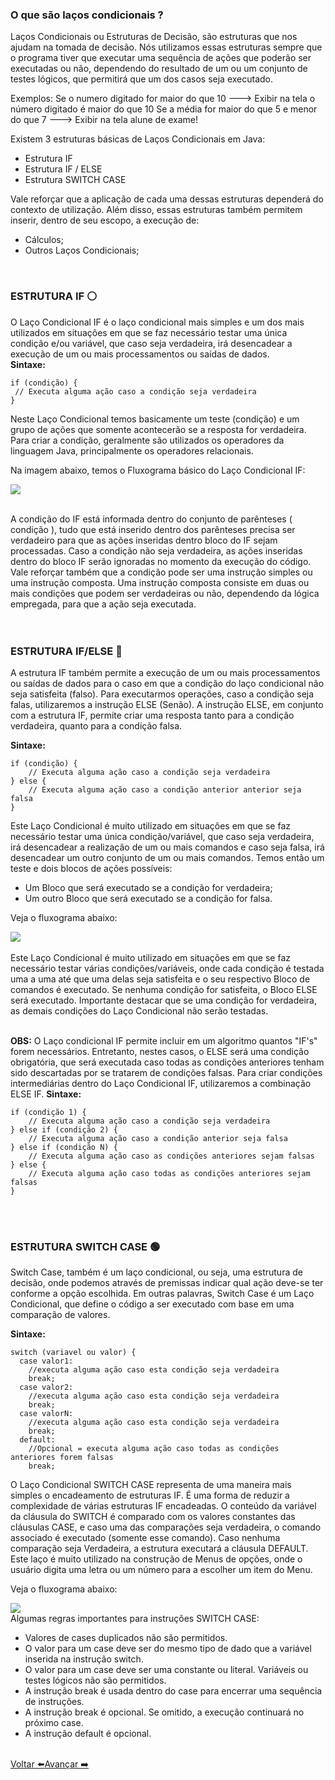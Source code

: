 ### O que são laços condicionais ?
Laços Condicionais ou Estruturas de Decisão, são estruturas que nos ajudam na tomada de decisão. Nós utilizamos essas estruturas sempre que o programa tiver que executar uma sequência de ações que poderão ser executadas ou não, dependendo do resultado de um ou um conjunto de testes lógicos, que permitirá que um dos casos seja executado.

Exemplos:
Se o numero digitado for maior do que 10 🡒 Exibir na tela o número digitado é maior do que 10
Se a média for maior do que 5 e menor do que 7 🡒 Exibir na tela alune de exame!

Existem 3 estruturas básicas de Laços Condicionais em Java:
- Estrutura IF
- Estrutura IF / ELSE
- Estrutura SWITCH CASE

Vale reforçar que a aplicação de cada uma dessas estruturas dependerá do contexto de utilização. Além disso, essas estruturas também permitem inserir, dentro de seu escopo, a execução de:

- Cálculos; 
- Outros Laços Condicionais;
 <br>

### ESTRUTURA IF ⚪
O Laço Condicional IF é o laço condicional mais simples e um dos mais utilizados em situações em que se faz necessário testar uma única condição e/ou variável, que caso seja verdadeira, irá desencadear a execução de um ou mais processamentos ou saídas de dados.
<br>
**Sintaxe:**
```
if (condição) {
 // Executa alguma ação caso a condição seja verdadeira
}
```

Neste Laço Condicional temos basicamente um teste (condição) e um grupo de ações que somente acontecerão se a resposta for verdadeira.
Para criar a condição, geralmente são utilizados os operadores da linguagem Java, principalmente os operadores relacionais. 

Na imagem abaixo, temos o Fluxograma básico do Laço Condicional IF:
<div>
  <img src="https://dkrn4sk0rn31v.cloudfront.net/uploads/2020/10/Estrutura-Condicional-Simples.png">
</div> 

<br>

A condição do IF está informada dentro do conjunto de parênteses ( condição ), tudo que está inserido dentro dos parênteses precisa ser verdadeiro para que as ações inseridas dentro bloco do IF sejam processadas. Caso a condição não seja verdadeira, as ações inseridas dentro do bloco IF serão ignoradas no momento da execução do código.
Vale reforçar também que a condição pode ser uma instrução simples ou uma instrução composta. Uma instrução composta consiste em duas ou mais condições que podem ser verdadeiras ou não, dependendo da lógica empregada, para que a ação seja executada. <br>
<br>
<br>

### ESTRUTURA IF/ELSE 🔵
A estrutura IF também permite a execução de um ou mais processamentos ou saídas de dados para o caso em que a condição do laço condicional não seja satisfeita (falso). Para executarmos operações, caso a condição seja falas, utilizaremos a instrução ELSE (Senão).
A instrução ELSE, em conjunto com a estrutura IF, permite criar uma resposta tanto para a condição verdadeira, quanto para a condição falsa.

**Sintaxe:**
```
if (condição) {
    // Executa alguma ação caso a condição seja verdadeira
} else {
    // Executa alguma ação caso a condição anterior anterior seja falsa
}
```
Este Laço Condicional é muito utilizado em situações em que se faz necessário testar uma única condição/variável, que caso seja verdadeira, irá desencadear a realização de um ou mais comandos e caso seja falsa, irá desencadear um outro conjunto de um ou mais comandos.
Temos então um teste e dois blocos de ações possíveis:
- Um Bloco que será executado se a condição for verdadeira;
- Um outro Bloco que será executado se a condição for falsa.

Veja o fluxograma abaixo:
<div>
  <img src="https://camo.githubusercontent.com/945d2a0a779d642f3eda9ffeba8b58765adc66fbe5cac013c7f402f564b14a69/68747470733a2f2f692e696d6775722e636f6d2f6d4b6e453965412e706e67">
</div><br>
Este Laço Condicional é muito utilizado em situações em que se faz necessário testar várias condições/variáveis, onde cada condição é testada uma a uma até que uma delas seja satisfeita e o seu respectivo Bloco de comandos é executado. Se nenhuma condição for satisfeita, o Bloco ELSE será executado.
Importante destacar que se uma condição for verdadeira, as demais condições do Laço Condicional não serão testadas.
<br><br>

**OBS:**
O Laço condicional IF permite incluir em um algoritmo quantos "IF's" forem necessários. Entretanto, nestes casos, o ELSE será uma condição obrigatória, que será executada caso todas as condições anteriores tenham sido descartadas por se tratarem de condições falsas. Para criar condições intermediárias dentro do Laço Condicional IF, utilizaremos a combinação ELSE IF.
**Sintaxe:** 

```
if (condição 1) {
    // Executa alguma ação caso a condição seja verdadeira
} else if (condição 2) {
    // Executa alguma ação caso a condição anterior seja falsa
} else if (condição N) {
    // Executa alguma ação caso as condições anteriores sejam falsas
} else {
    // Executa alguma ação caso todas as condições anteriores sejam falsas
}
```
<br>
<br>

### ESTRUTURA SWITCH CASE 🟢
Switch Case, também é um laço condicional, ou seja, uma estrutura de decisão, onde podemos através de premissas indicar qual ação deve-se ter conforme a opção escolhida. Em outras palavras, Switch Case é um Laço Condicional, que define o código a ser executado com base em uma comparação de valores.

**Sintaxe:**
```
switch (variavel ou valor) {
  case valor1:
    //executa alguma ação caso esta condição seja verdadeira
    break;
  case valor2:
    //executa alguma ação caso esta condição seja verdadeira
    break;
  case valorN:
    //executa alguma ação caso esta condição seja verdadeira
    break;
  default:
    //Opcional = executa alguma ação caso todas as condições anteriores forem falsas
    break;
```

O Laço Condicional SWITCH CASE representa de uma maneira mais simples o encadeamento de estruturas IF. É uma forma de reduzir a complexidade de várias estruturas IF encadeadas.
O conteúdo da variável da cláusula do SWITCH é comparado com os valores constantes das cláusulas CASE, e caso uma das comparações seja verdadeira, o comando associado é executado (somente esse comando). Caso nenhuma comparação seja Verdadeira, a estrutura executará a cláusula DEFAULT. 
<br>Este laço é muito utilizado na construção de Menus de opções, onde o usuário digita uma letra ou um número para a escolher um item do Menu.

Veja o fluxograma abaixo:
<div>
  <img src="https://camo.githubusercontent.com/a7309f47fe1d8fbb302a325e480f381f465dde32f5a018c3f7a75a4e401e321c/68747470733a2f2f692e696d6775722e636f6d2f6c3847625142362e706e67">
</div>
Algumas regras importantes para instruções SWITCH CASE:<br>

- Valores de cases duplicados não são permitidos.
- O valor para um case deve ser do mesmo tipo de dado que a variável inserida na instrução switch.
- O valor para um case deve ser uma constante ou literal. Variáveis ou testes lógicos não são permitidos.
- A instrução break é usada dentro do case para encerrar uma sequência de instruções.
- A instrução break é opcional. Se omitido, a execução continuará no próximo case.
- A instrução default é opcional.
<br>

<div style="display: flex; align-items: center;">
  <a href="https://github.com/mateuzu/Turma65_Generation#readme"> Voltar ⬅️ </a>
  <br>
  <a href="teste"> Avançar ➡️ </a>
</div>


